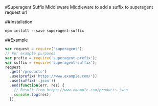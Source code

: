 #Superagent Suffix Middleware
Middleware to add a suffix to superagent request url

##Installation
```
npm install --save superagent-suffix
```

##Example
```Javascript
var request = require('superagent');
// For example purposes
var prefix = require('superagent-prefix');
var suffix = require('superagent-suffix');
request
  .get('/products')
  .use(prefix('https://www.example.com/'))
  .use(suffix('.json'))
  .end(function(err, res) {
    // Result from https://www.example.com/products.json
    console.log(res);
  });
```
